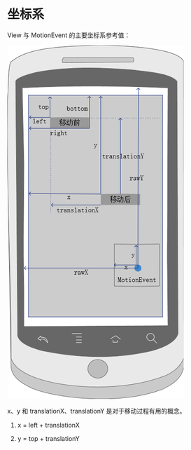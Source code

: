 # 坐标系

View 与 MotionEvent 的主要坐标系参考值：

![View Position](assets/view-position.png)

x、y 和 translationX、translationY 是对于移动过程有用的概念。

1. x = left + translationX

2. y = top + translationY
